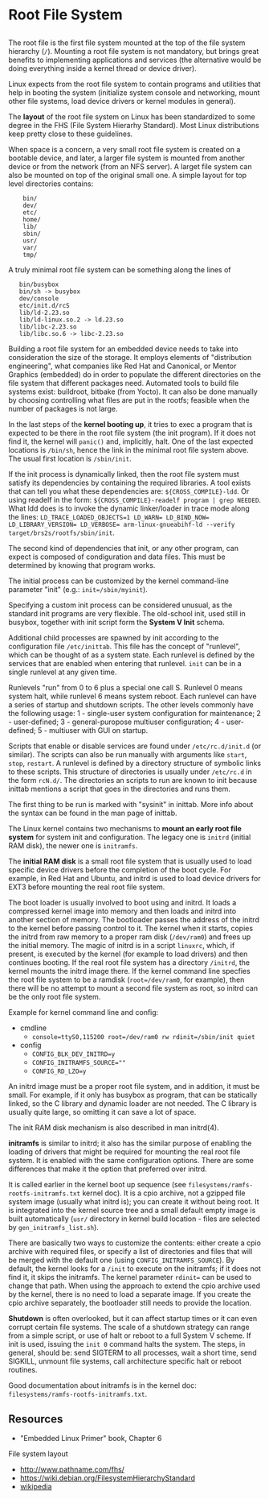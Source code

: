 # Root File System

## 

The root file is the first file system mounted at the top of the file system hierarchy (`/`). Mounting a root file system is not mandatory, but brings great benefits to implementing applications and services (the alternative would be doing everything inside a kernel thread or device driver).

Linux expects from the root file system to contain programs and utilities that help in booting the system (initialize system console and networking, mount other file systems, load device drivers or kernel modules in general).

The **layout** of the root file system on Linux has been standardized to some degree in the FHS (File System Hierarhy Standard). Most Linux distributions keep pretty close to these guidelines.

When space is a concern, a very small root file system is created on a bootable device, and later, a larger file system is mounted from another device or from the network (from an NFS server). A larget file system can also be mounted on top of the original small one. A simple layout for top level directories contains:

```
    bin/
    dev/
    etc/
	home/
	lib/
	sbin/
	usr/
	var/
	tmp/
```

A truly minimal root file system can be something along the lines of

```
   bin/busybox
   bin/sh -> busybox
   dev/console
   etc/init.d/rcS
   lib/ld-2.23.so
   lib/ld-linux.so.2 -> ld.23.so
   lib/libc-2.23.so
   lib/libc.so.6 -> libc-2.23.so
```

Building a root file system for an embedded device needs to take into consideration the size of the storage. It employs elements of "distribution engineering", what companies like Red Hat and Canonical, or Mentor Graphics (embedded) do in order to populate the different directories on the file system that different packages need. Automated tools to build file systems exist: buildroot, bitbake (from Yocto). It can also be done manually by choosing controlling what files are put in the rootfs; feasible when the number of packages is not large.

In the last steps of the **kernel booting up**, it tries to exec a program that is expected to be there in the root file system (the init program). If it does not find it, the kernel will `panic()` and, implicitly, halt. One of the last expected locations is `/bin/sh`, hence the link in the minimal root file system above. The usual first location is `/sbin/init`.

If the init process is dynamically linked, then the root file system must satisfy its dependencies by containing the required libraries. A tool exists that can tell you what these dependencies are: `${CROSS_COMPILE}-ldd`. Or using readelf in the form: `${CROSS_COMPILE}-readelf program | grep NEEDED`. What ldd does is to invoke the dynamic linker/loader in trace mode along the lines: `LD_TRACE_LOADED_OBJECTS=1 LD_WARN= LD_BIND_NOW= LD_LIBRARY_VERSION= LD_VERBOSE= arm-linux-gnueabihf-ld --verify target/brs2s/rootfs/sbin/init`.

The second kind of dependencies that init, or any other program, can expect is composed of condiguration and data files. This must be determined by knowing that program works.

The initial process can be customized by the kernel command-line parameter "init" (e.g.: `init=/sbin/myinit`).

Specifying a custom init process can be considered unusual, as the standard init programs are very flexible. The old-school init, used still in busybox, together with init script form the **System V Init** schema.

Additional child processes are spawned by init according to the configuration file `/etc/inittab`. This file has the concept of "runlevel", which can be thought of as a system state. Each runlevel is defined by the services that are enabled when entering that runlevel. `init` can be in a single runlevel at any given time.

Runlevels "run" from 0 to 6 plus a special one call S. Runlevel 0 means system halt, while runlevel 6 means system reboot. Each runlevel can have a series of startup and shutdown scripts. The other levels commonly have the following usage: 1 - single-user system configuration for maintenance; 2 - user-defined; 3 - general-puropose multiuser configuration; 4 - user-defined; 5 - multiuser with GUI on startup.

Scripts that enable or disable services are found under `/etc/rc.d/init.d` (or similar). The scripts can also be run manually with arguments like `start`, `stop`, `restart`. A runlevel is defined by a directory structure of symbolic links to these scripts. This structure of directories is usually under `/etc/rc.d` in the form `rcN.d/`. The directories an scripts to run are known to init because inittab mentions a script that goes in the directories and runs them.

The first thing to be run is marked with "sysinit" in inittab. More info about the syntax can be found in the man page of inittab.

The Linux kernel contains two mechanisms to **mount an early root file system** for system init and configuration. The legacy one is `initrd` (initial RAM disk), the newer one is `initramfs`.

The **initial RAM disk** is a small root file system that is usually used to load specific device drivers before the completion of the boot cycle. For example, in Red Hat and Ubuntu, and initrd is used to load device drivers for EXT3 before mounting the real root file system.

The boot loader is usually involved to boot using and initrd. It loads a compressed kernel image into memory and then loads and initrd into another section of memory. The bootloader passes the address of the initrd to the kernel before passing control to it. The kernel when it starts, copies the initrd from raw memory to a proper ram disk (`/dev/ram0`) and frees up the initial memory. The magic of initrd is in a script `linuxrc`, which, if present, is executed by the kernel (for example to load drivers) and then continues booting. If the real root file system has a directory `/initrd`, the kernel mounts the initrd image there. If the kernel command line specfies the root file system to be a ramdisk (`root=/dev/ram0`, for example), then there will be no attempt to mount a second file system as root, so initrd can be the only root file system.

Example for kernel command line and config:

 - cmdline
   - `console=ttyS0,115200 root=/dev/ram0 rw rdinit=/sbin/init quiet`
 - config
   - `CONFIG_BLK_DEV_INITRD=y`
   - `CONFIG_INITRAMFS_SOURCE=""`
   - `CONFIG_RD_LZO=y`

An initrd image must be a proper root file system, and in addition, it must be small. For example, if it only has busybox as program, that can be statically linked, so the C library and dynamic loader are not needed. The C library is usually quite large, so omitting it can save a lot of space.

The init RAM disk mechanism is also described in man initrd(4).

**initramfs** is similar to initrd; it also has the similar purpose of enabling the loading of drivers that might be required for mounting the real root file system. It is enabled with the same configuration options. There are some differences that make it the option that preferred over initrd.

It is called earlier in the kernel boot up sequence (see `filesystems/ramfs-rootfs-initramfs.txt` kernel doc). It is a cpio archive, not a gzipped file system image (usually what initrd is); you can create it without being root. It is integrated into the kernel source tree and a small default empty image is built automatically (`usr/` directory in kernel build location - files are selected by `gen_initramfs_list.sh`).

There are basically two ways to customize the contents: either create a cpio archive with required files, or specify a list of directories and files that will be merged with the default one (using `CONFIG_INITRAMFS_SOURCE`). By default, the kernel looks for a `/init` to execute on the initramfs; if it does not find it, it skips the initramfs. The kernel parameter `rdinit=` can be used to change that path. When using the approach to extend the cpio archive used by the kernel, there is no need to load a separate image. If you create the cpio archive separately, the bootloader still needs to provide the location.

**Shutdown** is often overlooked, but it can affect startup times or it can even corrupt certain file systems. The scale of a shutdown strategy can range from a simple script, or use of halt or reboot to a full System V scheme. If init is used, issuing the `init 0` command halts the system. The steps, in general, should be: send SIGTERM to all processes, wait a short time, send SIGKILL, unmount file systems, call architecture specific halt or reboot routines.

Good documentation about initramfs is in the kernel doc: `filesystems/ramfs-rootfs-initramfs.txt`.

## Resources

 - "Embedded Linux Primer" book, Chapter 6

File system layout

 - http://www.pathname.com/fhs/
 - https://wiki.debian.org/FilesystemHierarchyStandard
 - [wikipedia](https://en.wikipedia.org/wiki/Unix_filesystem#Conventional_directory_layout)

